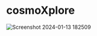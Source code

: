 # cosmoXplore
![Screenshot 2024-01-13 182509](https://github.com/PranavBarthwal/cosmoXplore/assets/110532770/adedcf20-490e-4e93-bd69-70b650283655)
